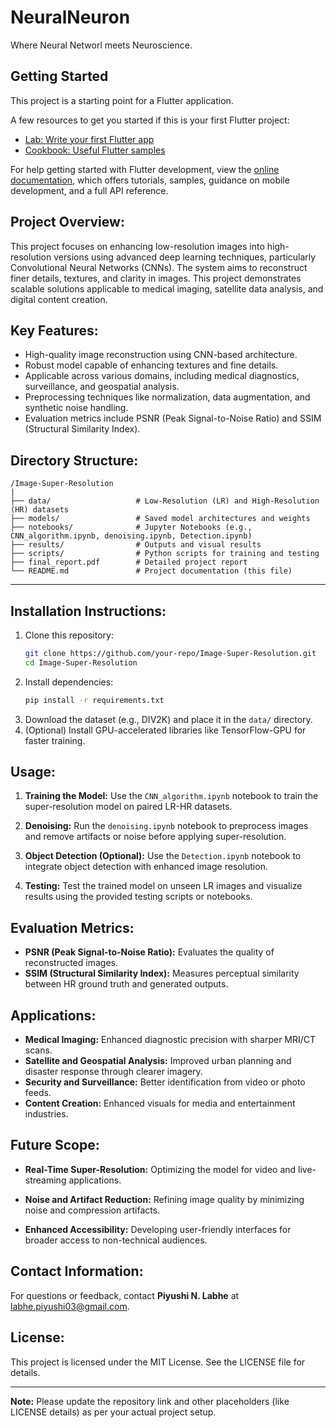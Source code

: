 # NeuralNeuron

Where Neural Networl meets Neuroscience.

## Getting Started

This project is a starting point for a Flutter application.

A few resources to get you started if this is your first Flutter project:

- [Lab: Write your first Flutter app](https://docs.flutter.dev/get-started/codelab)
- [Cookbook: Useful Flutter samples](https://docs.flutter.dev/cookbook)

For help getting started with Flutter development, view the
[online documentation](https://docs.flutter.dev/), which offers tutorials,
samples, guidance on mobile development, and a full API reference.




## Project Overview:
This project focuses on enhancing low-resolution images into high-resolution versions using advanced deep learning techniques, particularly Convolutional Neural Networks (CNNs). The system aims to reconstruct finer details, textures, and clarity in images. This project demonstrates scalable solutions applicable to medical imaging, satellite data analysis, and digital content creation.


## Key Features:
- High-quality image reconstruction using CNN-based architecture.
- Robust model capable of enhancing textures and fine details.
- Applicable across various domains, including medical diagnostics, surveillance, and geospatial analysis.
- Preprocessing techniques like normalization, data augmentation, and synthetic noise handling.
- Evaluation metrics include PSNR (Peak Signal-to-Noise Ratio) and SSIM (Structural Similarity Index).


## Directory Structure:
```
/Image-Super-Resolution
|
├── data/                   # Low-Resolution (LR) and High-Resolution (HR) datasets
├── models/                 # Saved model architectures and weights
├── notebooks/              # Jupyter Notebooks (e.g., CNN_algorithm.ipynb, denoising.ipynb, Detection.ipynb)
├── results/                # Outputs and visual results
├── scripts/                # Python scripts for training and testing
├── final_report.pdf        # Detailed project report
└── README.md               # Project documentation (this file)
```

---

## Installation Instructions:
1. Clone this repository:
   ```bash
   git clone https://github.com/your-repo/Image-Super-Resolution.git
   cd Image-Super-Resolution
   ```
2. Install dependencies:
   ```bash
   pip install -r requirements.txt
   ```
3. Download the dataset (e.g., DIV2K) and place it in the `data/` directory.
4. (Optional) Install GPU-accelerated libraries like TensorFlow-GPU for faster training.


## Usage:
1. **Training the Model:**
   Use the `CNN_algorithm.ipynb` notebook to train the super-resolution model on paired LR-HR datasets.

2. **Denoising:**
   Run the `denoising.ipynb` notebook to preprocess images and remove artifacts or noise before applying super-resolution.

3. **Object Detection (Optional):**
   Use the `Detection.ipynb` notebook to integrate object detection with enhanced image resolution.

4. **Testing:**
   Test the trained model on unseen LR images and visualize results using the provided testing scripts or notebooks.


## Evaluation Metrics:
- **PSNR (Peak Signal-to-Noise Ratio):** Evaluates the quality of reconstructed images.
- **SSIM (Structural Similarity Index):** Measures perceptual similarity between HR ground truth and generated outputs.


## Applications:
- **Medical Imaging:** Enhanced diagnostic precision with sharper MRI/CT scans.
- **Satellite and Geospatial Analysis:** Improved urban planning and disaster response through clearer imagery.
- **Security and Surveillance:** Better identification from video or photo feeds.
- **Content Creation:** Enhanced visuals for media and entertainment industries.


## Future Scope:
- **Real-Time Super-Resolution:**
  Optimizing the model for video and live-streaming applications.

- **Noise and Artifact Reduction:**
  Refining image quality by minimizing noise and compression artifacts.

- **Enhanced Accessibility:**
  Developing user-friendly interfaces for broader access to non-technical audiences.


## Contact Information:
For questions or feedback, contact **Piyushi N. Labhe** at [labhe.piyushi03@gmail.com](mailto:labhe.piyushi03@gmail.com).


## License:
This project is licensed under the MIT License. See the LICENSE file for details.

---

**Note:** Please update the repository link and other placeholders (like LICENSE details) as per your actual project setup.

